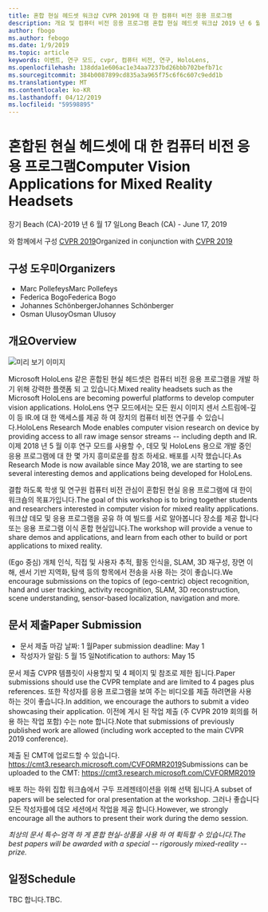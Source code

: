 ```yaml
---
title: 혼합 현실 헤드셋 워크샵 CVPR 2019에 대 한 컴퓨터 비전 응용 프로그램
description: 개요 및 컴퓨터 비전 응용 프로그램 혼합 현실 헤드셋 워크샵 2019 년 6 월에 CVPR 컨퍼런스에서 전달할의 일정입니다.
author: fbogo
ms.author: febogo
ms.date: 1/9/2019
ms.topic: article
keywords: 이벤트, 연구 모드, cvpr, 컴퓨터 비전, 연구, HoloLens,
ms.openlocfilehash: 138dda1e606ac1e34aa7237bd26bbb702befb71c
ms.sourcegitcommit: 384b0087899cd835a3a965f75c6f6c607c9edd1b
ms.translationtype: MT
ms.contentlocale: ko-KR
ms.lasthandoff: 04/12/2019
ms.locfileid: "59598895"
---
```

# <a name="computer-vision-applications-for-mixed-reality-headsets"></a><span data-ttu-id="891c2-104">혼합된 현실 헤드셋에 대 한 컴퓨터 비전 응용 프로그램</span><span class="sxs-lookup"><span data-stu-id="891c2-104">Computer Vision Applications for Mixed Reality Headsets</span></span>
<span data-ttu-id="891c2-105">장기 Beach (CA)-2019 년 6 월 17 일</span><span class="sxs-lookup"><span data-stu-id="891c2-105">Long Beach (CA) - June 17, 2019</span></span>

<span data-ttu-id="891c2-106">와 함께에서 구성 [CVPR 2019](http://cvpr2019.thecvf.com/)</span><span class="sxs-lookup"><span data-stu-id="891c2-106">Organized in conjunction with [CVPR 2019](http://cvpr2019.thecvf.com/)</span></span>

## <a name="organizers"></a><span data-ttu-id="891c2-107">구성 도우미</span><span class="sxs-lookup"><span data-stu-id="891c2-107">Organizers</span></span>
* <span data-ttu-id="891c2-108">Marc Pollefeys</span><span class="sxs-lookup"><span data-stu-id="891c2-108">Marc Pollefeys</span></span>
* <span data-ttu-id="891c2-109">Federica Bogo</span><span class="sxs-lookup"><span data-stu-id="891c2-109">Federica Bogo</span></span>
* <span data-ttu-id="891c2-110">Johannes Schönberger</span><span class="sxs-lookup"><span data-stu-id="891c2-110">Johannes Schönberger</span></span>
* <span data-ttu-id="891c2-111">Osman Ulusoy</span><span class="sxs-lookup"><span data-stu-id="891c2-111">Osman Ulusoy</span></span>

## <a name="overview"></a><span data-ttu-id="891c2-112">개요</span><span class="sxs-lookup"><span data-stu-id="891c2-112">Overview</span></span>

![미리 보기 이미지](images/cvpr2019_teaser.jpg)

<span data-ttu-id="891c2-114">Microsoft HoloLens 같은 혼합된 현실 헤드셋은 컴퓨터 비전 응용 프로그램을 개발 하기 위해 강력한 플랫폼 되 고 있습니다.</span><span class="sxs-lookup"><span data-stu-id="891c2-114">Mixed reality headsets such as the Microsoft HoloLens are becoming powerful platforms to develop computer vision applications.</span></span> <span data-ttu-id="891c2-115">HoloLens 연구 모드에서는 모든 원시 이미지 센서 스트림에-깊이 등 IR.에 대 한 액세스를 제공 하 여 장치의 컴퓨터 비전 연구를 수 있습니다.</span><span class="sxs-lookup"><span data-stu-id="891c2-115">HoloLens Research Mode enables computer vision research on device by providing access to all raw image sensor streams -- including depth and IR.</span></span> <span data-ttu-id="891c2-116">이제 2018 년 5 월 이후 연구 모드를 사용할 수, 데모 및 HoloLens 용으로 개발 중인 응용 프로그램에 대 한 몇 가지 흥미로운를 참조 하세요. 배포를 시작 했습니다.</span><span class="sxs-lookup"><span data-stu-id="891c2-116">As Research Mode is now available since May 2018, we are starting to see several interesting demos and applications being developed for HoloLens.</span></span> 

<span data-ttu-id="891c2-117">결합 하도록 학생 및 연구원 컴퓨터 비전 관심이 혼합된 현실 응용 프로그램에 대 한이 워크숍의 목표가입니다.</span><span class="sxs-lookup"><span data-stu-id="891c2-117">The goal of this workshop is to bring together students and researchers interested in computer vision for mixed reality applications.</span></span> <span data-ttu-id="891c2-118">워크샵 데모 및 응용 프로그램을 공유 하 여 빌드를 서로 알아봅니다 장소를 제공 합니다 또는 응용 프로그램 이식 혼합 현실입니다.</span><span class="sxs-lookup"><span data-stu-id="891c2-118">The workshop will provide a venue to share demos and applications, and learn from each other to build or port applications to mixed reality.</span></span> 

<span data-ttu-id="891c2-119">(Ego 중심) 개체 인식, 직접 및 사용자 추적, 활동 인식을, SLAM, 3D 재구성, 장면 이해, 센서 기반 지역화, 탐색 등의 항목에서 전송을 사용 하는 것이 좋습니다.</span><span class="sxs-lookup"><span data-stu-id="891c2-119">We encourage submissions on the topics of (ego-centric) object recognition, hand and user tracking, activity recognition, SLAM, 3D reconstruction, scene understanding, sensor-based localization, navigation and more.</span></span>

## <a name="paper-submission"></a><span data-ttu-id="891c2-120">문서 제출</span><span class="sxs-lookup"><span data-stu-id="891c2-120">Paper Submission</span></span>
* <span data-ttu-id="891c2-121">문서 제출 마감 날짜: 1 월</span><span class="sxs-lookup"><span data-stu-id="891c2-121">Paper submission deadline: May 1</span></span>
* <span data-ttu-id="891c2-122">작성자가 알림: 5 월 15 일</span><span class="sxs-lookup"><span data-stu-id="891c2-122">Notification to authors: May 15</span></span>

<span data-ttu-id="891c2-123">문서 제출 CVPR 템플릿이 사용할지 및 4 페이지 및 참조로 제한 됩니다.</span><span class="sxs-lookup"><span data-stu-id="891c2-123">Paper submissions should use the CVPR template and are limited to 4 pages plus references.</span></span> <span data-ttu-id="891c2-124">또한 작성자를 응용 프로그램을 보여 주는 비디오를 제출 하려면을 사용 하는 것이 좋습니다.</span><span class="sxs-lookup"><span data-stu-id="891c2-124">In addition, we encourage the authors to submit a video showcasing their application.</span></span>
<span data-ttu-id="891c2-125">이전에 게시 된 작업 제출 (주 CVPR 2019 회의를 허용 하는 작업 포함) 수는 note 합니다.</span><span class="sxs-lookup"><span data-stu-id="891c2-125">Note that submissions of previously published work are allowed (including work accepted to the main CVPR 2019 conference).</span></span> 

<span data-ttu-id="891c2-126">제출 된 CMT에 업로드할 수 있습니다. https://cmt3.research.microsoft.com/CVFORMR2019</span><span class="sxs-lookup"><span data-stu-id="891c2-126">Submissions can be uploaded to the CMT: https://cmt3.research.microsoft.com/CVFORMR2019</span></span>

<span data-ttu-id="891c2-127">배포 하는 하위 집합 워크숍에서 구두 프레젠테이션을 위해 선택 됩니다.</span><span class="sxs-lookup"><span data-stu-id="891c2-127">A subset of papers will be selected for oral presentation at the workshop.</span></span> <span data-ttu-id="891c2-128">그러나 좋습니다 모든 작성자를에 데모 세션에서 작업을 제공 합니다.</span><span class="sxs-lookup"><span data-stu-id="891c2-128">However, we strongly encourage all the authors to present their work during the demo session.</span></span>

<span data-ttu-id="891c2-129">_최상의 문서 특수-엄격 하 게 혼합 현실-상품을 사용 하 여 획득할 수 있습니다._</span><span class="sxs-lookup"><span data-stu-id="891c2-129">_The best papers will be awarded with a special -- rigorously mixed-reality -- prize._</span></span>

## <a name="schedule"></a><span data-ttu-id="891c2-130">일정</span><span class="sxs-lookup"><span data-stu-id="891c2-130">Schedule</span></span>
<span data-ttu-id="891c2-131">TBC 합니다.</span><span class="sxs-lookup"><span data-stu-id="891c2-131">TBC.</span></span>
